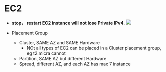 # EC2

- **stop， restart EC2 instance will not lose Private IPv4.**
    ![](https://i.loli.net/2019/08/10/fDc3owzHSvWJByP.png)
    
- Placement Group
    - Cluster, SAME AZ and SAME Hardware
        - NOt all types of EC2 can be placed in a Cluster placement group, eg t2.micra cannot
    - Partition, SAME AZ but different Hardware
    - Spread, different AZ, and each AZ has max 7 instance 
